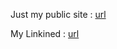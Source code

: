 Just my public site : [url](https://jyooi.com)

My Linkined : [url](https://www.linkedin.com/in/jia-yi-ooi-564a90111/)
